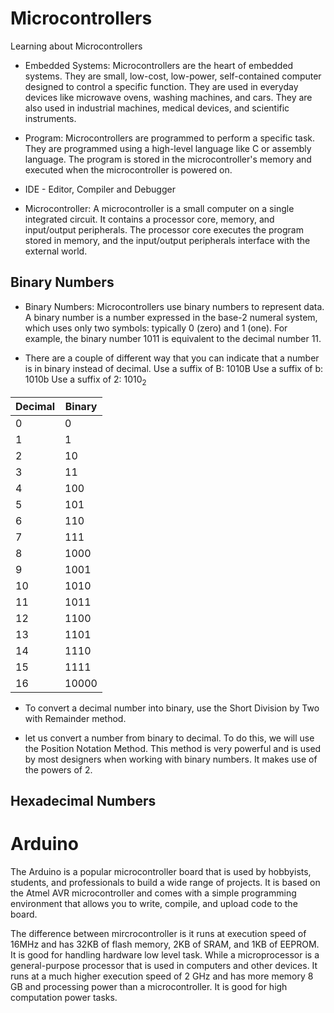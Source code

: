 # Microcontrollers

Learning about Microcontrollers

- Embedded Systems: Microcontrollers are the heart of embedded systems. They are small, low-cost, low-power, self-contained computer designed to control a specific function. They are used in everyday devices like microwave ovens, washing machines, and cars. They are also used in industrial machines, medical devices, and scientific instruments.

- Program: Microcontrollers are programmed to perform a specific task. They are programmed using a high-level language like C or assembly language. The program is stored in the microcontroller's memory and executed when the microcontroller is powered on.

- IDE - Editor, Compiler and Debugger

- Microcontroller: A microcontroller is a small computer on a single integrated circuit. It contains a processor core, memory, and input/output peripherals. The processor core executes the program stored in memory, and the input/output peripherals interface with the external world.

## Binary Numbers

- Binary Numbers: Microcontrollers use binary numbers to represent data. A binary number is a number expressed in the base-2 numeral system, which uses only two symbols: typically 0 (zero) and 1 (one). For example, the binary number 1011 is equivalent to the decimal number 11.

- There are a couple of different way that you can indicate that a number is in binary instead of
decimal.
 Use a suffix of B: 1010B
 Use a suffix of b: 1010b
 Use a suffix of 2: 1010<sub>2</sub>

| Decimal | Binary  |
|---------|---------|
| 0       | 0       |
| 1       | 1       |
| 2       | 10      |
| 3       | 11      |
| 4       | 100     |
| 5       | 101     |
| 6       | 110     |
| 7       | 111     |
| 8       | 1000    |
| 9       | 1001    |
| 10      | 1010    |
| 11      | 1011    |
| 12      | 1100    |
| 13      | 1101    |
| 14      | 1110    |
| 15      | 1111    |
| 16      | 10000   |

- To convert a decimal number into binary, use the Short Division by Two with Remainder method. 

- let us convert a number from binary to decimal. To do this, we will use the Position Notation Method. This method is very powerful and is used by most designers when working with binary numbers. It makes use of the powers of 2.

## Hexadecimal Numbers

# Arduino
The Arduino is a popular microcontroller board that is used by hobbyists, students, and professionals to build a wide range of projects. It is based on the Atmel AVR microcontroller and comes with a simple programming environment that allows you to write, compile, and upload code to the board.

The difference between mircrocontroller is it runs at execution speed of 16MHz and has 32KB of flash memory, 2KB of SRAM, and 1KB of EEPROM. It is good for handling hardware low level task. While a microprocessor is a general-purpose processor that is used in computers and other devices. It runs at a much higher execution speed of 2 GHz and has more memory 8 GB and processing power than a microcontroller. It is good for high computation power tasks.
